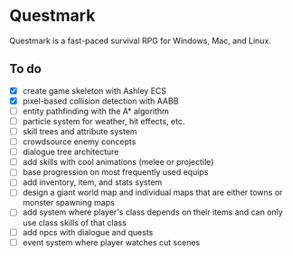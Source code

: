 # Questmark

Questmark is a fast-paced survival RPG for Windows, Mac, and Linux.

## To do

- [X] create game skeleton with Ashley ECS
- [X] pixel-based collision detection with AABB
- [ ] entity pathfinding with the A* algorithm
- [ ] particle system for weather, hit effects, etc.
- [ ] skill trees and attribute system
- [ ] crowdsource enemy concepts
- [ ] dialogue tree architecture
- [ ] add skills with cool animations (melee or projectile)
- [ ] base progression on most frequently used equips
- [ ] add inventory, item, and stats system
- [ ] design a giant world map and individual maps that are either towns or monster spawning maps
- [ ] add system where player's class depends on their items and can only use class skills
of that class
- [ ] add npcs with dialogue and quests
- [ ] event system where player watches cut scenes
